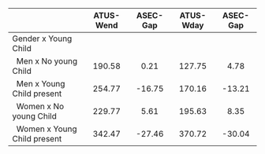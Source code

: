 
|                      |    ATUS-Wend |     ASEC-Gap |    ATUS-Wday |     ASEC-Gap |
| -------------------- | :----------: | :----------: | :----------: | :----------: |
| Gender x Young Child |              |              |              |              |
| &nbsp;&nbsp;Men x No young Child |       190.58 |         0.21 |       127.75 |         4.78 |
| &nbsp;&nbsp;Men x Young Child present |       254.77 |       -16.75 |       170.16 |       -13.21 |
| &nbsp;&nbsp;Women x No young Child |       229.77 |         5.61 |       195.63 |         8.35 |
| &nbsp;&nbsp;Women x Young Child present |       342.47 |       -27.46 |       370.72 |       -30.04 |

